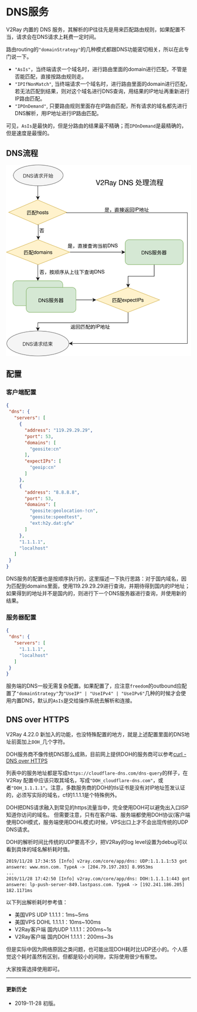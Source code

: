 # DNS服务

V2Ray 内置的 DNS 服务，其解析的IP往往先是用来匹配路由规则，如果配置不当，请求会在DNS请求上耗费一定时间。

路由routing的`"domainStrategy"`的几种模式都跟DNS功能密切相关，所以在此专门说一下。

* `"AsIs"`，当终端请求一个域名时，进行路由里面的domain进行匹配，不管是否能匹配，直接按路由规则走。
* `"IPIfNonMatch"`, 当终端请求一个域名时，进行路由里面的domain进行匹配，若无法匹配到结果，则对这个域名进行DNS查询，用结果的IP地址再重新进行IP路由匹配。
* `"IPOnDemand"`, 只要路由规则里面存在IP路由匹配，所有请求的域名都先进行DNS解析，用IP地址进行IP路由匹配。

可见，`AsIs`是最快的，但是分路由的结果最不精确；而`IPOnDemand`是最精确的，但是速度是最慢的。

## DNS流程

![](../resource/images/dns_flowchart.svg)

## 配置

### 客户端配置

```json
{
 "dns": {
   "servers": [
     {
       "address": "119.29.29.29",
       "port": 53,
       "domains": [
         "geosite:cn"
       ],
       "expectIPs": [
         "geoip:cn"
       ]
     },
     {
       "address": "8.8.8.8",
       "port": 53,
       "domains": [
         "geosite:geolocation-!cn",
         "geosite:speedtest",
         "ext:h2y.dat:gfw"
       ]
     },
     "1.1.1.1",
     "localhost"
   ]
 }
}
```

DNS服务的配置也是按顺序执行的，这里描述一下执行思路：对于国内域名，因为匹配到domains里面，使用119.29.29.29进行查询，并期待得到国内的IP地址；如果得到的地址并不是国内的，则进行下一个DNS服务器进行查询，并使用新的结果。


### 服务器配置

```json
{
 "dns": {
   "servers": [
     "1.1.1.1",
     "localhost"
   ]
 }
}
```

服务端的DNS一般无需复杂配置。如果配置了，应注意`freedom`的outbound应配置了`"domainStrategy"`为`"UseIP" | "UseIPv4" | "UseIPv6"`几种的时候才会使用内置DNS，默认的`AsIs`是交给操作系统去解析和连接。

## DNS over HTTPS

V2Ray 4.22.0 新加入的功能，也没特殊配置的地方，就是上述配置里面的DNS地址前面加上`DOH_`几个字符。

DOH服务商不像传统DNS那么成熟，目前网上提供DOH的服务商可以参考[curl - DNS over HTTPS](https://github.com/curl/curl/wiki/DNS-over-HTTPS)

列表中的服务地址都是写成`https://cloudflare-dns.com/dns-query`的样子，在V2Ray 配置中应该只取其域名，写成`"DOH_cloudflare-dns.com"`，或者`"DOH_1.1.1.1"`。注意，多数服务商的DOH的tls证书是没有对IP地址签发认证的，必须写实际的域名，cf的1.1.1.1是个特殊例外。

DOH把DNS请求融入到常见的https流量当中，完全使用DOH可以避免出入口ISP知道你访问的域名。
但需要注意，只有在客户端、服务端都使用DOH协议(客户端使用DOH模式，服务端使用DOHL模式)时候，VPS出口上才不会出现传统的UDP DNS请求。

DOH的解析时间比传统的UDP要高不少，把V2Ray的log level设置为debug可以看到具体的域名解析耗时值。

```
2019/11/28 17:34:55 [Info] v2ray.com/core/app/dns: UDP:1.1.1.1:53 got answere: www.msn.com. TypeA -> [204.79.197.203] 8.9953ms
...
2019/11/28 17:42:50 [Info] v2ray.com/core/app/dns: DOH:1.1.1.1:443 got answere: lp-push-server-849.lastpass.com. TypeA -> [192.241.186.205] 182.1171ms
```

以下列出解析耗时参考值：

* 美国VPS UDP 1.1.1.1：1ms~5ms
* 美国VPS DOHL 1.1.1.1：10ms~100ms
* V2Ray客户端 国内UDP 1.1.1.1：200ms~1s
* V2Ray客户端 国内DOH 1.1.1.1：200ms~3s

但是实际中因为网络原因之类问题，也可能出现DOH耗时比UDP还小的。个人感觉这个耗时虽然有区别，但都是较小的间隙，实际使用很少有察觉。

大家按需选择使用即可。

------
#### 更新历史

- 2019-11-28 初版。

